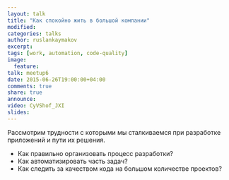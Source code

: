 ```yaml
---
layout: talk
title: "Как спокойно жить в большой компании"
modified:
categories: talks
author: ruslankaymakov
excerpt:
tags: [work, automation, code-quality]
image:
  feature:
talk: meetup6
date: 2015-06-26T19:00:00+04:00
comments: true
share: true
announce: 
video: CyVShof_JXI 
slides: 
---
```


Рассмотрим трудности с которыми мы сталкиваемся при разработке приложений и пути их решения.

 * Как правильно организовать процесс разработки?
 * Как автоматизировать часть задач? 
 * Как следить за качеством кода на большом количестве проектов?
